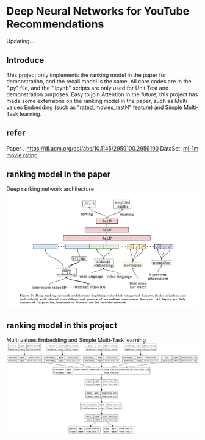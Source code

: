 # Deep Neural Networks for YouTube Recommendations

Updating...

## Introduce
This project only implements the ranking model in the paper for demonstration, and the recall model is the same.
All core codes are in the ".py" file, and the ".ipynb" scripts are only used for Unit Test and demonstration purposes.
Easy to join Attention in the future, this project has made some extensions on the ranking model in the paper, such as Multi values Embedding (such as "rated_movies_lastN" feature) and Simple Multi-Task learning.

## refer
Paper：https://dl.acm.org/doi/abs/10.1145/2959100.2959190
DataSet: [ml-1m movie rating](https://grouplens.org/datasets/movielens/1m/)

## ranking model in the paper
Deep ranking network architecture
![alt text](./res/ranking.png)

## ranking model in this project
Multi values Embedding and  Simple Multi-Task learning
![alt text](./res/multi_input_output_ranking.png)
